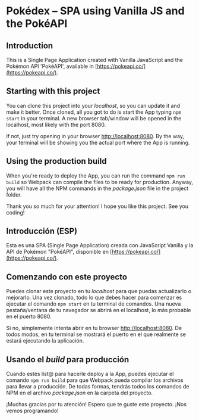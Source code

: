# Pokédex – SPA using Vanilla JS and the PokéAPI

## Introduction

This is a Single Page Application created with Vanilla JavaScript and the Pokémon API 'PokéAPI', available in [https://pokeapi.co/](https://pokeapi.co/).

## Starting with this project

You can clone this project into your *localhost*, so you can update it and make it better. Once cloned, all you got to do is start the App typing `npm start` in your terminal. A new browser tab/window will be opened in the localhost, most likely with the port 8080.

If not, just try opening in your browser [http://localhost:8080](http://localhost:8080). By the way, your terminal will be showing you the actual port where the App is running.

## Using the production build

When you're ready to deploy the App, you can run the command `npm run build` so Webpack can compile the files to be ready for production. Anyway, you will have all the NPM commands in the *package.json* file in the project folder.

Thank you so much for your attention! I hope you like this project. See you coding!

## Introducción (ESP)

Esta es una SPA (Single Page Application) creada con JavaScript Vanilla y la API de Pokémon "PokéAPI", disponible en [https://pokeapi.co/](https://pokeapi.co/).

## Comenzando con este proyecto

Puedes clonar este proyecto en tu *localhost* para que puedas actualizarlo o mejorarlo. Una vez clonado, todo lo que debes hacer para comenzar es ejecutar el comando `npm start` en tu terminal de comandos. Una nueva pestaña/ventana de tu navegador se abrirá en el localhost, lo más probable en el puerto 8080.

Si no, simplemente intenta abrir en tu browser [http://localhost:8080](http://localhost:8080). De todos modos, en tu terminal se mostrará el puerto en el que realmente se estará ejecutando la aplicación.

## Usando el *build* para producción

Cuando estés list@ para hacerle deploy a la App, puedes ejecutar el comando `npm run build` para que Webpack pueda compilar los archivos para llevar a producción. De todas formas, tendrás todos los comandos de NPM en el archivo *package.json* en la carpeta del proyecto.

¡Muchas gracias por tu atención! Espero que te guste este proyecto. ¡Nos vemos programando!